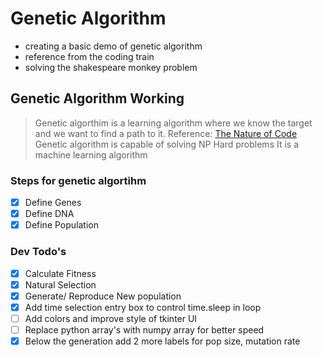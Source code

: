 # Genetic Algorithm

- creating a basic demo of genetic algorithm
- reference from the coding train
- solving the shakespeare monkey problem

## Genetic Algorithm Working 

> Genetic algorthim is a learning algorithm where we know the target and we want to find a path to it.
> Reference: [The Nature of Code](https://natureofcode.com/book/chapter-9-the-evolution-of-code/)
> Genetic algorithm is capable of solving NP Hard problems
> It is a machine learning algorithm

### Steps for genetic algortihm

- [x] Define Genes
- [x] Define DNA
- [x] Define Population

### Dev Todo's
 
- [x] Calculate Fitness
- [x] Natural Selection
- [x] Generate/ Reproduce New population
- [x] Add time selection entry box to control time.sleep in loop
- [ ] Add colors and improve style of tkinter UI
- [ ] Replace python array's with numpy array for better speed
- [x] Below the generation add 2 more labels for pop size, mutation rate
